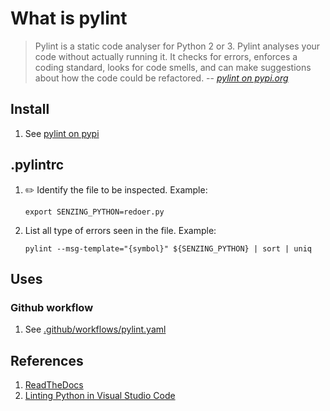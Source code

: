 # What is pylint

> Pylint is a static code analyser for Python 2 or 3.
> Pylint analyses your code without actually running it.
>It checks for errors, enforces a coding standard, looks for code smells, and can make suggestions about how the code could be refactored.
> -- *[pylint on pypi.org](https://pypi.org/project/pylint/)*

## Install

1. See [pylint on pypi](https://pypi.org/project/pylint/)

## .pylintrc

1. :pencil2: Identify the file to be inspected.
   Example:

    ```console
    export SENZING_PYTHON=redoer.py
    ```

1. List all type of errors seen in the file.
   Example:

    ```console
    pylint --msg-template="{symbol}" ${SENZING_PYTHON} | sort | uniq
    ```

## Uses

### Github workflow

1. See [.github/workflows/pylint.yaml](https://github.com/senzing-garage/stream-loader/blob/main/.github/workflows/pylint.yaml)

## References

1. [ReadTheDocs](https://pylint.readthedocs.io/en/latest/)
1. [Linting Python in Visual Studio Code](https://code.visualstudio.com/docs/python/linting)
